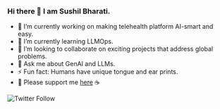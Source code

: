 ### Hi there 👋 I am Sushil Bharati.

- 🔭 I’m currently working on making telehealth platform AI-smart and easy.
- 🌱 I’m currently learning LLMOps.
- 👯 I’m looking to collaborate on exciting projects that address global problems.
- 💬 Ask me about GenAI and LLMs.
- ⚡ Fun fact: Humans have unique tongue and ear prints.
- :gift_heart: Please support me [here](https://www.buymeacoffee.com/ey0XpgZ) :coffee:

![Twitter Follow](https://img.shields.io/twitter/follow/sushil_NASA?label=Follow%20me%20on%20twitter&style=social)


